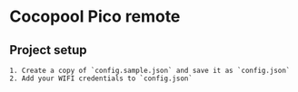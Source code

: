 # Cocopool Pico remote

## Project setup

```
1. Create a copy of `config.sample.json` and save it as `config.json`
2. Add your WIFI credentials to `config.json`
```
